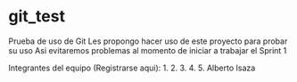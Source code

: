 # git_test
Prueba de uso de Git
Les propongo hacer uso de este proyecto para probar su uso
Asi evitaremos problemas al momento de iniciar a trabajar el Sprint 1

Integrantes del equipo (Registrarse aqui):
1.
2.
3.
4. 
5. Alberto Isaza
